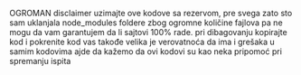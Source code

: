 OGROMAN disclaimer
uzimajte ove kodove sa rezervom, pre svega zato sto sam uklanjala node_modules foldere
zbog ogromne količine fajlova pa ne mogu da vam garantujem da li sajtovi 100% rade.
pri dibagovanju kopirajte kod i pokrenite kod vas
takođe velika je verovatnoća da ima i grešaka u samim kodovima
ajde da kažemo da ovi kodovi su kao neka pripomoć pri spremanju ispita
